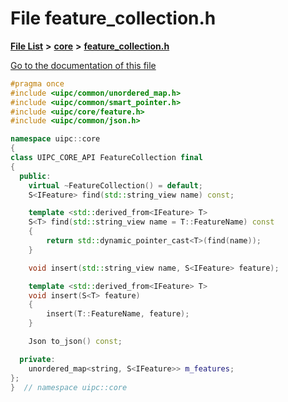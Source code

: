 

# File feature\_collection.h

[**File List**](files.md) **>** [**core**](dir_eca9d1283f7cad9ff89c5ab44937d4d9.md) **>** [**feature\_collection.h**](feature__collection_8h.md)

[Go to the documentation of this file](feature__collection_8h.md)


```C++
#pragma once
#include <uipc/common/unordered_map.h>
#include <uipc/common/smart_pointer.h>
#include <uipc/core/feature.h>
#include <uipc/common/json.h>

namespace uipc::core
{
class UIPC_CORE_API FeatureCollection final
{
  public:
    virtual ~FeatureCollection() = default;
    S<IFeature> find(std::string_view name) const;

    template <std::derived_from<IFeature> T>
    S<T> find(std::string_view name = T::FeatureName) const
    {
        return std::dynamic_pointer_cast<T>(find(name));
    }

    void insert(std::string_view name, S<IFeature> feature);

    template <std::derived_from<IFeature> T>
    void insert(S<T> feature)
    {
        insert(T::FeatureName, feature);
    }

    Json to_json() const;

  private:
    unordered_map<string, S<IFeature>> m_features;
};
}  // namespace uipc::core
```


